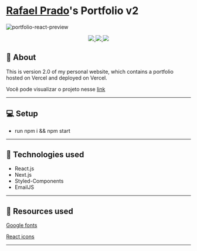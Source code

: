 # [Rafael Prado](https://rafapradoportfolio.vercel.app)'s Portfolio v2
![portfolio-react-preview](https://user-images.githubusercontent.com/29392805/178162119-c6f497e4-9533-47ef-b6ba-42f117f05ce3.gif)

<p align="center">
  <a href="https://forthebadge.com"> <img src="https://forthebadge.com/images/badges/uses-html.svg" /> </a>
  <a href="https://forthebadge.com"> <img src="https://forthebadge.com/images/badges/uses-css.svg" /> </a>
  <a href="https://forthebadge.com"> <img src="https://forthebadge.com/images/badges/uses-js.svg" /> </a>
</p>

## :scroll: About
   
   This is version 2.0 of my personal website, which contains a portfolio hosted on Vercel and deployed on Vercel.<br>
   
   Você pode visualizar o projeto nesse <a href="https://rafapradoportfolio.vercel.app/">link<a/>

---

## :computer: Setup

- run npm i && npm start
   
---
   
## :rocket: Technologies used

- React.js
- Next.js
- Styled-Components 
- EmailJS

---

## 🔖 Resources used

  <a href="https://fonts.google.com/">Google fonts<a/>

  <a href="https://react-icons.github.io/react-icons/">React icons<a/>

---
